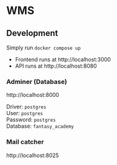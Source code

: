# WMS

## Development
Simply run `docker compose up`

- Frontend runs at http://localhost:3000  
- API runs at http://localhost:8080

### Adminer (Database)

http://localhost:8000

Driver: `postgres`  
User: `postgres`  
Password: `postgres`  
Database: `fantasy_academy`

### Mail catcher

http://localhost:8025
